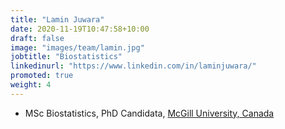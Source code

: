 ```yaml
---
title: "Lamin Juwara"
date: 2020-11-19T10:47:58+10:00
draft: false
image: "images/team/lamin.jpg"
jobtitle: "Biostatistics"
linkedinurl: "https://www.linkedin.com/in/laminjuwara/"
promoted: true
weight: 4
---
```


- MSc Biostatistics, PhD Candidata, [McGill University, Canada](https://www.mcgill.ca/qls/)